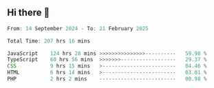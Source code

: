 ## Hi there 👋
<!--START_SECTION:Muni-->

```Javascript
From: 14 September 2024 - To: 21 February 2025

Total Time: 207 hrs 16 mins

JavaScript    124 hrs 28 mins >>>>>>>>>>>>>>>----------   59.98 %
TypeScript    60 hrs 56 mins  >>>>>>>------------------   29.37 %
CSS           9 hrs 15 mins   >------------------------   04.46 %
HTML          6 hrs 14 mins   >------------------------   03.01 %
PHP           2 hrs 2 mins    -------------------------   00.98 %
```

<!--END_SECTION:Muni-->
